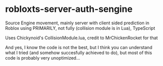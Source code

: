 # robloxts-server-auth-sengine
Source Engine movement, mainly server with client sided prediction in Roblox using PRIMARILY, not fully (collision module is in Lua), TypeScript

Uses Chickynoid's CollisionModule.lua, credit to MrChickenRocket for that

And yes, I know the code is not the best, but I think you can understand what I tried (and somehow succesfully achieved to do), but most of this code is probably very unoptimized...